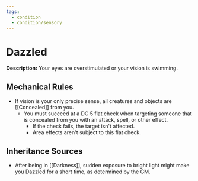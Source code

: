 ```yaml
---
tags:
  - condition
  - condition/sensory
---
```

# Dazzled
**Description:** Your eyes are overstimulated or your vision is swimming.

## Mechanical Rules

- If vision is your only precise sense, all creatures and objects are [[Concealed]] from you.  
	- You must succeed at a DC 5 flat check when targeting someone that is concealed from you with an attack, spell, or other effect.  
		- If the check fails, the target isn't affected.  
		- Area effects aren't subject to this flat check.

## Inheritance Sources

-  After being in [[Darkness]], sudden exposure to bright light might make you Dazzled for a short time, as determined by the GM.